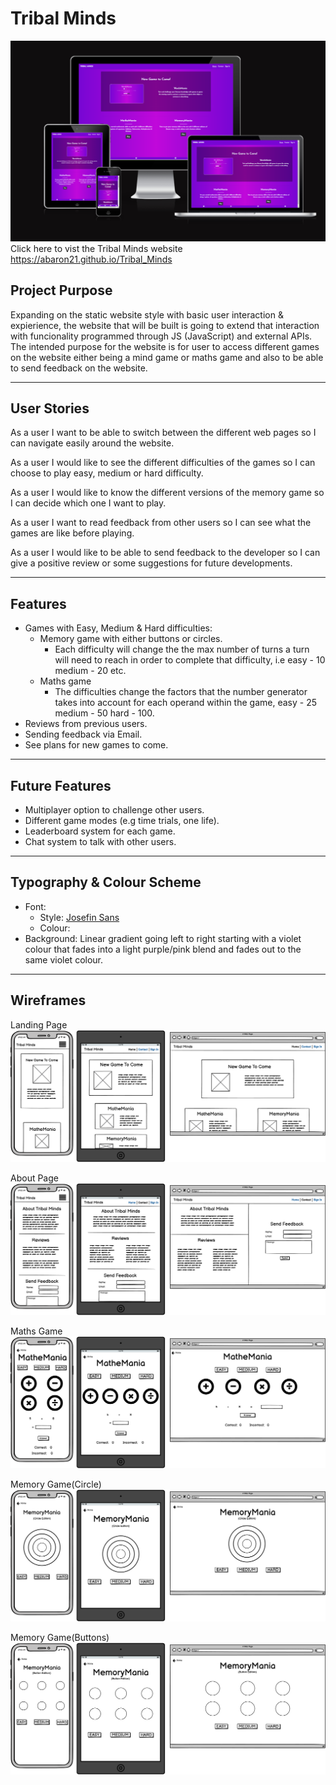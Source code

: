 # Tribal Minds
![responive-image](screenshots/responsive-screenshot.png)
Click here to vist the Tribal Minds website https://abaron21.github.io/Tribal_Minds

## Project Purpose
Expanding on the static website style with basic user interaction & expierience, the website that will be built is going to extend that interaction with funcionality programmed through JS (JavaScript) and external APIs. The intended purpose for the website is for user to access different games on the website either being a mind game or maths game and also to be able to send feedback on the website.

----
## User Stories
As a user I want to be able to switch between the different web pages so I can navigate easily around the website.

As a user I would like to see the different difficulties of the games so I can choose to play easy, medium or hard difficulty.

As a user I would like to know the different versions of the memory game so I can decide which one I want to play.

As a user I want to read feedback from other users so I can see what the games are like before playing.

As a user I would like to be able to send feedback to the developer so I can give a positive review or some suggestions for future developments.

----
## Features
* Games with Easy, Medium & Hard difficulties:
    * Memory game with either buttons or circles.
        * Each difficulty will change the the max number of turns a turn will need to reach in order to complete that difficulty, i.e easy - 10 medium - 20 etc.
    * Maths game
        * The difficulties change the factors that the number generator takes into account for each operand within the game, easy - 25 medium - 50 hard - 100.
* Reviews from previous users.
* Sending feedback via Email.
* See plans for new games to come.

----
## Future Features
* Multiplayer option to challenge other users.
* Different game modes (e.g time trials, one life).
* Leaderboard system for each game.
* Chat system to talk with other users.

----
## Typography & Colour Scheme
* Font:
    * Style: [Josefin Sans](https://fonts.google.com/specimen/Josefin+Sans#styles)
    * Colour: 
* Background: Linear gradient going left to right starting with a violet colour that fades into a light purple/pink blend and fades out to the same violet colour.

----
## Wireframes
Landing Page
![landing-page](wireframes/landing-page.png)

About Page
![contact-page](wireframes/contact-page.png)

Maths Game
![maths-game](wireframes/maths-game.png)

Memory Game(Circle)
![memory-game-circle](wireframes/memory-game-circle.png)

Memory Game(Buttons)
![memory-game-buttons](wireframes/memory-game-buttons.png)